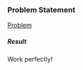 <h3>Problem Statement</h3>

<a href="https://www.hackerrank.com/challenges/python-tuples">Problem</a>

<h5>Result</h5>

Work perfectly!